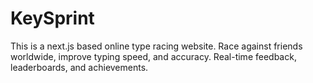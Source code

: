 # KeySprint
This is a next.js based online type racing website. Race against friends worldwide, improve typing speed, and accuracy. Real-time feedback, leaderboards, and achievements.
